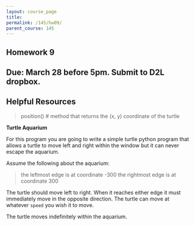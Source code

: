 ```yaml
---
layout: course_page
title: 
permalink: /145/hw09/
parent_course: 145
---
```


Homework 9
----

Due: March 28 before 5pm. Submit to D2L dropbox.
----

Helpful Resources
----

>	position() # method that returns the (x, y) coordinate of the turtle

**Turtle Aquarium**

For this program you are going to write a simple turtle python program that allows a turtle to move left and right within the window but it can never escape the aquarium.

Assume the following about the aquarium:

>	the leftmost edge is at coordinate -300
>	the rightmost edge is at coordinate 300

The turtle should move left to right. When it reaches either edge it must immediately move in the opposite direction. The turtle can move at whatever ```speed``` you wish it to move. 

The turtle moves indefinitely within the aquarium.






